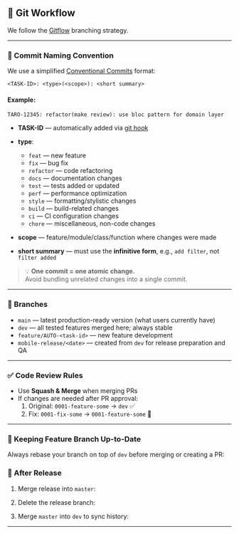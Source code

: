 ## 🔧 Git Workflow

We follow the [Gitflow](https://www.atlassian.com/git/tutorials/comparing-workflows/gitflow-workflow) branching strategy.

---

### 🧞 Commit Naming Convention

We use a simplified [Conventional Commits](https://www.conventionalcommits.org/en/v1.0.0) format:

```
<TASK-ID>: <type>(<scope>): <short summary>
```

#### Example:
```
TARO-12345: refactor(make review): use bloc pattern for domain layer
```

- **TASK-ID** — automatically added via [git hook](/.githooks/prepare-commit-msg)
- **type**:
  - `feat` — new feature
  - `fix` — bug fix
  - `refactor` — code refactoring
  - `docs` — documentation changes
  - `test` — tests added or updated
  - `perf` — performance optimization
  - `style` — formatting/stylistic changes
  - `build` — build-related changes
  - `ci` — CI configuration changes
  - `chore` — miscellaneous, non-code changes

- **scope** — feature/module/class/function where changes were made
- **short summary** — must use the **infinitive form**, e.g., `add filter`, not `filter added`

> 💡 **One commit = one atomic change.**  
> Avoid bundling unrelated changes into a single commit.

---

### 🌿 Branches

- `main` — latest production-ready version (what users currently have)
- `dev` — all tested features merged here; always stable
- `feature/AUTO-<task-id>` — new feature development
- `mobile-release/<date>` — created from `dev` for release preparation and QA

---

### ✅ Code Review Rules

- Use **Squash & Merge** when merging PRs
- If changes are needed after PR approval:
  1. Original: `0001-feature-some` → `dev` ✅
  2. Fix: `0001-fix-some` → `0001-feature-some` 🔁

---

### 🔁 Keeping Feature Branch Up-to-Date

Always rebase your branch on top of `dev` before merging or creating a PR:

### 🚀 After Release

1. Merge release into `master`:

2. Delete the release branch:

3. Merge `master` into `dev` to sync history:

---
